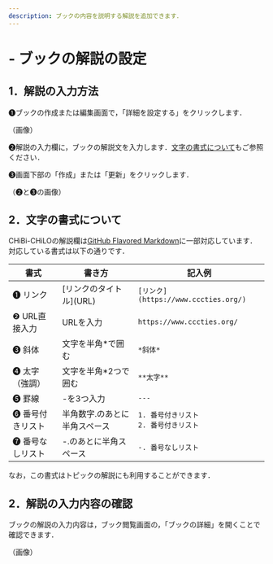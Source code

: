 ```yaml
---
description: ブックの内容を説明する解説を追加できます．
---
```


# - ブックの解説の設定

## 1．解説の入力方法

❶ブックの作成または編集画面で，「詳細を設定する」をクリックします．

（画像）

❷解説の入力欄に，ブックの解説文を入力します．[文字の書式について](commentary.md#nonitsuite)もご参照ください．

❸画面下部の「作成」または「更新」をクリックします．

（❷と❸の画像）

## 2．文字の書式について

CHiBi-CHiLOの解説欄は[GitHub Flavored Markdown](https://github.github.com/gfm/)に一部対応しています．\
対応している書式は以下の通りです．

| 書式        | 書き方                          | 記入例                                                       |
| --------- | ---------------------------- | --------------------------------------------------------- |
| ❶ リンク     | \[リンクのタイトル]\(URL)            | `[リンク](https://www.cccties.org/)`                         |
| ❷ URL直接入力 | URLを入力                       | `https://www.cccties.org/` |
| ❸ 斜体      | 文字を半角\*で囲む                   | <code>\*斜体\*</code>                                                    |
| ❹ 太字（強調）  | 文字を半角\*2つで囲む                 | <code>\*\*太字\*\*</code>                                                |
| ❺ 罫線      | -を3つ入力             | <code>---</code>                                                       |
| ❻ 番号付きリスト | 半角数字.のあとに半角スペース      | <code>1\. 番号付きリスト<br>2\. 番号付きリスト</code>                    |
| ❼ 番号なしリスト | -.のあとに半角スペース | <code>-\. 番号なしリスト<code>                                                |

なお，この書式はトピックの解説にも利用することができます．



## 2．解説の入力内容の確認

ブックの解説の入力内容は，ブック閲覧画面の，「ブックの詳細」を開くことで確認できます．

（画像）
